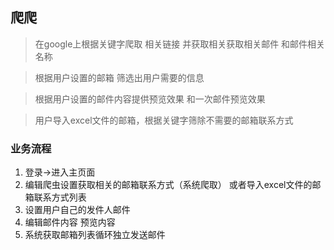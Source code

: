 ## 爬爬

> 在google上根据关键字爬取 相关链接 并获取相关获取相关邮件 和邮件相关名称

> 根据用户设置的邮箱 筛选出用户需要的信息

> 根据用户设置的邮件内容提供预览效果 和一次邮件预览效果

> 用户导入excel文件的邮箱，根据关键字筛除不需要的邮箱联系方式

### 业务流程
1. 登录->进入主页面
2. 编辑爬虫设置获取相关的邮箱联系方式（系统爬取） 或者导入excel文件的邮箱联系方式列表
3. 设置用户自己的发件人邮件
4. 编辑邮件内容 预览内容
5. 系统获取邮箱列表循环独立发送邮件
